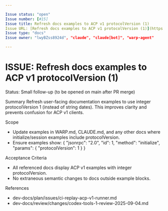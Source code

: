 ```yaml
---

Issue status: "open"
Issue number: [#15]
Issue title: Refresh docs examples to ACP v1 protocolVersion (1)
Issue URL: [Refresh docs examples to ACP v1 protocolVersion (1)](https://github.com/lwyBZss8924d/ACPLazyBridge/issues/15)
Issue type: "docs"
Issue owner: "lwyBZss8924d", "claude", "claude[bot]", "warp-agent"

---
```


# ISSUE: Refresh docs examples to ACP v1 protocolVersion (1)

Status: Small follow-up (to be opened on main after PR merge)

Summary
Refresh user-facing documentation examples to use integer protocolVersion 1 (instead of string dates). This improves clarity and prevents confusion for ACP v1 clients.

Scope

- Update examples in WARP.md, CLAUDE.md, and any other docs where initialize/session examples include protocolVersion.
- Ensure examples show: { "jsonrpc": "2.0", "id": 1, "method": "initialize", "params": { "protocolVersion": 1 } }

Acceptance Criteria

- All referenced docs display ACP v1 examples with integer protocolVersion.
- No extraneous semantic changes to docs outside example blocks.

References

- dev-docs/plan/issues/ci-replay-acp-v1-runner.md
- dev-docs/review/changes/codex-tools-1-review-2025-09-04.md
